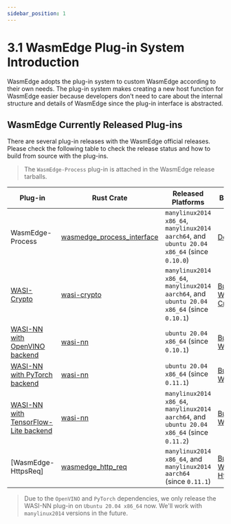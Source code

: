 ```yaml
---
sidebar_position: 1
---
```


# 3.1 WasmEdge Plug-in System Introduction


WasmEdge adopts the plug-in system to custom WasmEdge according to their own needs. The plug-in system makes creating a new host function for WasmEdge easier because developers don't need to care about the internal structure and details of WasmEdge since the plug-in interface is abstracted.

## WasmEdge Currently Released Plug-ins

There are several plug-in releases with the WasmEdge official releases.
Please check the following table to check the release status and how to build from source with the plug-ins.

> The `WasmEdge-Process` plug-in is attached in the WasmEdge release tarballs.

| Plug-in                                                                                                                     | Rust Crate                     | Released Platforms                                                                          | Build Steps                                                                                                           |
| --------------------------------------------------------------------------------------------------------------------------- | ------------------------------ | ------------------------------------------------------------------------------------------- | --------------------------------------------------------------------------------------------------------------------- |
| WasmEdge-Process                                                                                                            | [wasmedge_process_interface][] | `manylinux2014 x86_64`, `manylinux2014 aarch64`, and `ubuntu 20.04 x86_64` (since `0.10.0`) | [Default](/docs/contribute/source/os/linux.md)                                                                         |
| [WASI-Crypto]                                                                 | [wasi-crypto][]                | `manylinux2014 x86_64`, `manylinux2014 aarch64`, and `ubuntu 20.04 x86_64` (since `0.10.1`) | [Build With WASI-Crypto](/docs/contribute/source/plugin/wasi_crypto.md)                                             |
| [WASI-NN with OpenVINO backend](/docs/develop/rust/ai_inference/openvino.md)               | [wasi-nn][]                    | `ubuntu 20.04 x86_64` (since `0.10.1`)                                                      | [Build With WASI-NN](/docs/contribute/source/plugin/was_nn.md#get-wasmedge-with-wasi-nn-plug-in-openvino-backend)        |
| [WASI-NN with PyTorch backend](/docs/develop/rust/ai_inference/pytorch.md)                 | [wasi-nn][]                    | `ubuntu 20.04 x86_64` (since `0.11.1`)                                                      | [Build With WASI-NN](/docs/contribute/source/plugin/was_nn.md#build-wasmedge-with-wasi-nn-pytorch-backend)         |
| [WASI-NN with TensorFlow-Lite backend](/docs/develop/rust/ai_inference/pytorch.md) | [wasi-nn][]                    | `manylinux2014 x86_64`, `manylinux2014 aarch64`, and `ubuntu 20.04 x86_64` (since `0.11.2`) | [Build With WASI-NN](/docs/contribute/source/plugin/was_nn.md#build-wasmedge-with-wasi-nn-tensorflow-lite-backend) |
| [WasmEdge-HttpsReq]                                                    | [wasmedge_http_req][]          | `manylinux2014 x86_64`, and `manylinux2014 aarch64` (since `0.11.1`)                        | [Build With WasmEdge-HttpsReq](/docs/contribute/source/plugin/httpsreq.md)                                 |

> Due to the `OpenVINO` and `PyTorch` dependencies, we only release the WASI-NN plug-in on `Ubuntu 20.04 x86_64` now. We'll work with `manylinux2014` versions in the future.

[wasmedge_process_interface]: https://crates.io/crates/wasmedge_process_interface
[wasi-crypto]: https://crates.io/crates/wasi-crypto
[wasi-nn]: https://crates.io/crates/wasi-nn
[wasmedge_http_req]: https://crates.io/crates/wasmedge_http_req
